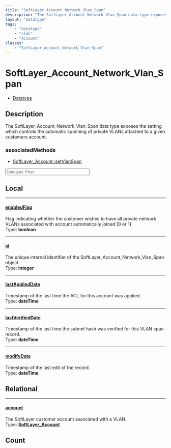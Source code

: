 ```yaml
---
title: "SoftLayer_Account_Network_Vlan_Span"
description: "The SoftLayer_Account_Network_Vlan_Span data type exposes the setting which controls the automatic spanning of private V... "
layout: "datatype"
tags:
    - "datatype"
    - "sldn"
    - "Account"
classes:
    - "SoftLayer_Account_Network_Vlan_Span"
---
```


# SoftLayer_Account_Network_Vlan_Span
<div id='service-datatype'>
    <ul id='sldn-reference-tabs'>
        <li id='datatype'> <a href='/reference/datatypes/SoftLayer_Account_Network_Vlan_Span' >Datatype</a></li>
    </ul>
</div>

## Description 
The SoftLayer_Account_Network_Vlan_Span data type exposes the setting which controls the automatic spanning of private VLANs attached to a given customers account. 


### associatedMethods

*  [SoftLayer_Account::setVlanSpan](/reference/services/SoftLayer_Account/setVlanSpan )





<!-- Filer BEGIN -->
<div class="view-filters">
        <div class="clearfix">
            <div class="search-input-box">
                <input placeholder="Datatype Filter" onkeyup="titleSearch(inputId='prop-input', divId='properties', elementClass='prop-row')" 
                    type="text" id="prop-input" value="" size="30" maxlength="128" class="form-text">
            </div>
        </div>
</div>
<!-- Filer END -->

<div id="properties" class="content">
<div id="localProperties" class="prop-content" >

## Local
<div class="prop-row">

-----
[enabledFlag]: #enabledflag
#### [enabledFlag]
Flag indicating whether the customer wishes to have all private network VLANs associated with account automatically joined [0 or 1]  
<span class="type-label">Type: </span>**boolean**


</div>
<div class="prop-row">

-----
[id]: #id
#### [id]
The unique internal identifier of the SoftLayer_Account_Network_Vlan_Span object.  
<span class="type-label">Type: </span>**integer**


</div>
<div class="prop-row">

-----
[lastAppliedDate]: #lastapplieddate
#### [lastAppliedDate]
Timestamp of the last time the ACL for this account was applied.  
<span class="type-label">Type: </span>**dateTime**


</div>
<div class="prop-row">

-----
[lastVerifiedDate]: #lastverifieddate
#### [lastVerifiedDate]
Timestamp of the last time the subnet hash was verified for this VLAN span record.  
<span class="type-label">Type: </span>**dateTime**


</div>
<div class="prop-row">

-----
[modifyDate]: #modifydate
#### [modifyDate]
Timestamp of the last edit of the record.  
<span class="type-label">Type: </span>**dateTime**


</div>
</div>
<!-- LOCAL PROPERTY END -->

<div id="relationalProperties"  class="prop-content" >

## Relational
<div class="prop-row">

-----
[account]: #account
#### [account]
The SoftLayer customer account associated with a VLAN.  
<span class="type-label">Type: </span>**<a href='/reference/datatypes/SoftLayer_Account'>SoftLayer_Account </a>**


</div>

## Count
</div>


